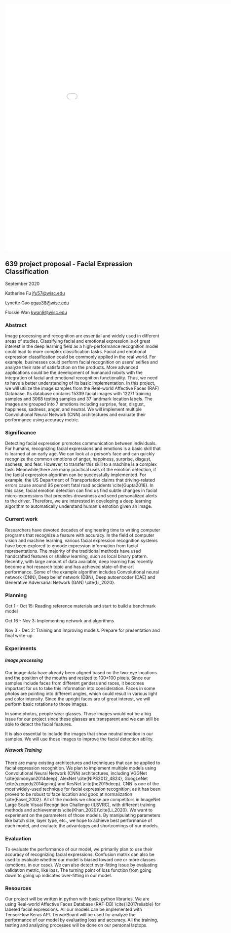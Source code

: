 <embed src="lynettegao.github.io/Facial-Expression-Recognition/639_project_proposal.pdf" width="1000px" height="800px" toolbar=0/>



## 639 project proposal - Facial Expression Classification

September 2020

Katherine Fu jfu57@wisc.edu

Lynette Gao qgao38@wisc.edu

Flossie Wan kwan9@wisc.edu

### Abstract

Image processing and recognition are essential and widely used in different areas of studies. Classifying facial and emotional expression is of great interest in the deep learning field as a high-performance recognition model could lead to more complex classification tasks. Facial and emotional expression classification could be commonly applied in the real world. For example, businesses could perform facial recognition on users' selfies and analyze their rate of satisfaction on the products. More advanced applications could be the development of humanoid robots with the integration of facial and emotional recognition functionality. Thus, we need to have a better understanding of its basic implementation. In this project, we will utilize the image samples from the Real-world Affective Faces (RAF) Database. Its database contains 15339 facial images with 12271 training samples and 3068 testing samples and 37 landmark location labels. The images are grouped into 7 emotions including surprise, fear, disgust, happiness, sadness, anger, and neutral. We will implement multiple Convolutional Neural Network (CNN) architectures and evaluate their performance using accuracy metric.  

### Significance
Detecting facial expression promotes communication between individuals. For humans, recognizing facial expressions and emotions is a basic skill that is learned at an early age. We can look at a person’s face and can quickly recognize the common emotions of anger, happiness, surprise, disgust, sadness, and fear. However, to transfer this skill to a machine is a complex task. Meanwhile,there are many practical uses of the emotion detection, if the facial expression algorithm can be successfully implemented. For example, the US Department of Transportation claims that driving-related errors cause around 95 percent fatal road accidents \cite{Gupta2018}. In this case, facial emotion detection can find us find subtle changes in facial micro-expressions that precedes drowsiness and send personalized alerts to the driver. Therefore, we are interested in developing a deep learning algorithm to automatically understand human's emotion given an image.

### Current work
Researchers have devoted decades of engineering time to writing computer programs that recognize a feature with accuracy. In the field of computer vision and machine learning, various facial expression recognition  systems have been explored to encode expression information from facial representations. The majority of the traditional methods have used handcrafted features or shallow learning, such as local binary pattern. Recently, with large amount of data available, deep learning has recently become a hot research topic and has achieved state-of-the-art performance. Some of the example algorithm includes Convolutional neural network (CNN), Deep belief network (DBN), Deep autoencoder (DAE) and Generative Adversarial Network (GAN) \cite{Li_2020}.

### Planning
Oct 1 - Oct 15:  Reading reference materials and start to build a benchmark model 

Oct 16 - Nov 3: Implementing network and algorithms

Nov 3 - Dec 2: Training and improving models. Prepare for presentation and final write-up

### Experiments
##### Image processing
Our image data have already been aligned based on the two-eye locations and the position of the mouths and resized to 100*100 pixels. Since our samples include faces from different genders and races, it becomes important for us to take this information into consideration. Faces in some photos are pointing into different angles, which could result in various light and color intensity. Since the upright faces are of great interest, we will perform basic rotations to those images. 

In some photos, people wear glasses. Those images would not be a big issue for our project since these glasses are transparent and we can still be able to detect the facial features. 

It is also essential to include the images that show neutral emotion in our samples. We will use those images to improve the facial detection ability.

##### Network Training
There are many existing architectures and techniques that can be applied to facial expression recognition. We plan to implement multiple models using Convolutional Neural Network (CNN) architectures, including VGGNet \cite{simonyan2014deep}, AlexNet \cite{NIPS2012_4824}, GoogLeNet \cite{szegedy2014going} and ResNet \cite{he2015deep}. CNN is one of the most widely-used technique for facial expression recognition, as it has been proved to be robust to face location and good at normalization \cite{Fasel_2002}. All of the models we choose are competitors in ImageNet Large Scale Visual Recognition Challenge (ILSVRC), with different training methods and achievements \cite{Khan_2020}\cite{Li_2020}. We want to experiment on the parameters of those models. By manipulating parameters like batch size, layer type, etc., we hope to achieve best performance of each model, and evaluate the advantages and shortcomings of our models.

### Evaluation
To evaluate the performance of our model, we primarily plan to use their accuracy of recognizing facial expressions.  Confusion matrix can also be used to evaluate whether our model is biased toward one or more classes (emotions, in our case). We can also detect over-fitting issue by evaluating validation metric, like loss. The turning point of loss function from going down to going up indicates over-fitting in our model.

### Resources
Our project will be written in python with basic python libraries. We are using Real-world Affective Faces Database (RAF-DB) \cite{li2017reliable} for labeled facial expressions. All our models can be implemented with TensorFlow Keras API. TensorBoard will be used for analyze the performance of our model by evaluating loss and accuracy. All the training, testing and analyzing processes will be done on our personal laptops.
